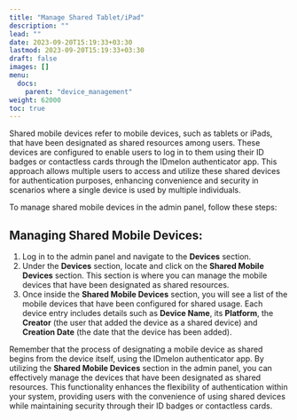 ```yaml
---
title: "Manage Shared Tablet/iPad"
description: ""
lead: ""
date: 2023-09-20T15:19:33+03:30
lastmod: 2023-09-20T15:19:33+03:30
draft: false
images: []
menu:
  docs:
    parent: "device_management"
weight: 62000
toc: true
---
```


Shared mobile devices refer to mobile devices, such as tablets or iPads, that have been designated as shared resources among users. These devices are configured to enable users to log in to them using their ID badges or contactless cards through the IDmelon authenticator app. This approach allows multiple users to access and utilize these shared devices for authentication purposes, enhancing convenience and security in scenarios where a single device is used by multiple individuals.

To manage shared mobile devices in the admin panel, follow these steps:

## Managing Shared Mobile Devices:

1. Log in to the admin panel and navigate to the **Devices** section.
2. Under the **Devices** section, locate and click on the **Shared Mobile Devices** section. This section is where you can manage the mobile devices that have been designated as shared resources.
3. Once inside the **Shared Mobile Devices** section, you will see a list of the mobile devices that have been configured for shared usage. Each device entry includes details such as **Device Name**, its **Platform**, the **Creator** (the user that added the device as a shared device) and **Creation Date** (the date that the device has been added).

Remember that the process of designating a mobile device as shared begins from the device itself, using the IDmelon authenticator app. By utilizing the **Shared Mobile Devices** section in the admin panel, you can effectively manage the devices that have been designated as shared resources. This functionality enhances the flexibility of authentication within your system, providing users with the convenience of using shared devices while maintaining security through their ID badges or contactless cards.
